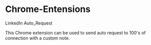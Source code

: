 # Chrome-Entensions
LinkedIn Auto_Request

This Chrome extension can be used to send auto request to 100's of connection with a custom note.
